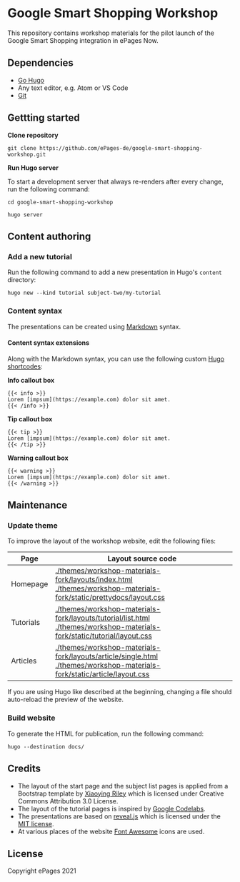 # Google Smart Shopping Workshop

This repository contains workshop materials for the pilot launch of the Google Smart Shopping integration in ePages Now.

## Dependencies

- [Go Hugo](https://gohugo.io/getting-started/installing)
- Any text editor, e.g. Atom or VS Code
- [Git](https://git-scm.com/downloads)

## Gettting started

**Clone repository**

```
git clone https://github.com/ePages-de/google-smart-shopping-workshop.git
```

**Run Hugo server**

To start a development server that always re-renders after every change, run the following command:

```
cd google-smart-shopping-workshop

hugo server
```

## Content authoring

### Add a new tutorial

Run the following command to add a new presentation in Hugo's `content` directory:

```
hugo new --kind tutorial subject-two/my-tutorial
```

### Content syntax

The presentations can be created using [Markdown](https://www.markdownguide.org/basic-syntax) syntax.

#### Content syntax extensions

Along with the Markdown syntax, you can use the following custom [Hugo shortcodes](https://gohugo.io/content-management/shortcodes):

**Info callout box**

```
{{< info >}}
Lorem [impsum](https://example.com) dolor sit amet.
{{< /info >}}
```

**Tip callout box**

```
{{< tip >}}
Lorem [impsum](https://example.com) dolor sit amet.
{{< /tip >}}
```

**Warning callout box**

```
{{< warning >}}
Lorem [impsum](https://example.com) dolor sit amet.
{{< /warning >}}
```

## Maintenance

### Update theme

To improve the layout of the workshop website, edit the following files:

| Page | Layout source code |
|--|--|
| Homepage | [./themes/workshop-materials-fork/layouts/index.html](./themes/workshop-materials-fork/layouts/index.html) </br> [./themes/workshop-materials-fork/static/prettydocs/layout.css](./themes/workshop-materials-fork/static/prettydocs/layout.css) |
| Tutorials | [./themes/workshop-materials-fork/layouts/tutorial/list.html](./themes/workshop-materials-fork/layouts/tutorial/list.html) </br> [./themes/workshop-materials-fork/static/tutorial/layout.css](./themes/workshop-materials-fork/static/tutorial/layout.css) |
| Articles | [./themes/workshop-materials-fork/layouts/article/single.html](./themes/workshop-materials-fork/layouts/article/single.html) </br> [./themes/workshop-materials-fork/static/article/layout.css](./themes/workshop-materials-fork/static/article/layout.css) |

If you are using Hugo like described at the beginning, changing a file should auto-reload the preview of the website.

### Build website

To generate the HTML for publication, run the following command:

```
hugo --destination docs/
```

## Credits

- The layout of the start page and the subject list pages is applied from a Bootstrap template by [Xiaoying Riley](https://themes.3rdwavemedia.com/) which is licensed under Creative Commons Attribution 3.0 License.
- The layout of the tutorial pages is inspired by [Google Codelabs](https://github.com/googlecodelabs/tools).
- The presentations are based on [reveal.js](https://revealjs.com/) which is licensed under the [MIT license](https://github.com/hakimel/reveal.js/blob/master/LICENSE).
- At various places of the website [Font Awesome](https://fontawesome.com/) icons are used.

## License

Copyright ePages 2021
